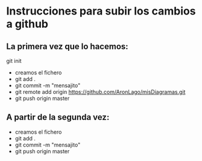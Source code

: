 # Instrucciones para subir los cambios a github

## La primera vez que lo hacemos:

git init
- creamos el fichero
- git add .
- git commit -m "mensajito"
- git remote add origin https://github.com/AronLago/misDiagramas.git
- git push origin master

## A partir de la segunda vez:
- creamos el fichero
- git add .
- git commit -m "mensajito"
- git push origin master